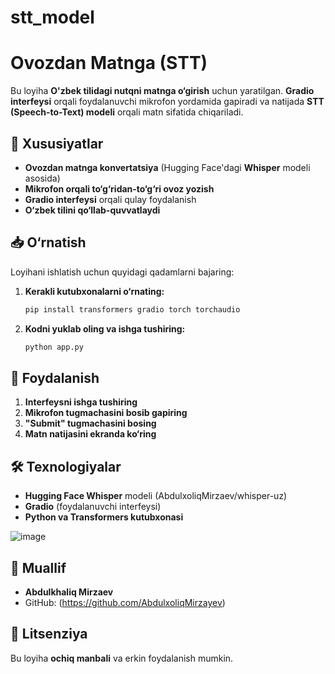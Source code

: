 # stt_model

# Ovozdan Matnga (STT) 

Bu loyiha **O'zbek tilidagi nutqni matnga o‘girish** uchun yaratilgan. **Gradio interfeysi** orqali foydalanuvchi mikrofon yordamida gapiradi va natijada **STT (Speech-to-Text) modeli** orqali matn sifatida chiqariladi.



## 🚀 Xususiyatlar
- **Ovozdan matnga konvertatsiya** (Hugging Face'dagi **Whisper** modeli asosida)
- **Mikrofon orqali to‘g‘ridan-to‘g‘ri ovoz yozish**
- **Gradio interfeysi** orqali qulay foydalanish
- **O‘zbek tilini qo‘llab-quvvatlaydi**

## 📥 O‘rnatish
Loyihani ishlatish uchun quyidagi qadamlarni bajaring:

1. **Kerakli kutubxonalarni o‘rnating:**
   ```bash
   pip install transformers gradio torch torchaudio
   ```
2. **Kodni yuklab oling va ishga tushiring:**
   ```bash
   python app.py
   ```

## 🎤 Foydalanish
1. **Interfeysni ishga tushiring**
2. **Mikrofon tugmachasini bosib gapiring**
3. **"Submit" tugmachasini bosing**
4. **Matn natijasini ekranda ko‘ring**

## 🛠 Texnologiyalar
- **Hugging Face Whisper** modeli (AbdulxoliqMirzaev/whisper-uz)
- **Gradio** (foydalanuvchi interfeysi)
- **Python va Transformers kutubxonasi**

![image](https://github.com/user-attachments/assets/a84a44c6-3b0f-452c-9f35-02289445d5e7)


## 👤 Muallif
- **Abdulkhaliq Mirzaev**
- GitHub: (https://github.com/AbdulxoliqMirzayev)

## 📜 Litsenziya
Bu loyiha **ochiq manbali** va erkin foydalanish mumkin.

